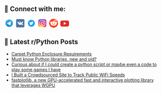 ## 🔎 Connect with me:
[<img src="https://github.com/bullbesh/bullbesh/blob/main/images/Telegram.png" width="32" height="32" />](https://t.me/bullbesh)
[<img src="https://github.com/bullbesh/bullbesh/blob/main/images/VK.png" width="32" height="32" />](https://vk.com/bullbesh)
[<img src="https://github.com/bullbesh/bullbesh/blob/main/images/Twitter.png" width="32" height="32" />](https://twitter.com/bullbesh1)
[<img src="https://github.com/bullbesh/bullbesh/blob/main/images/Instagram.png" width="32" height="32" />](https://www.instagram.com/bullbesh)
[<img src="https://github.com/bullbesh/bullbesh/blob/main/images/Reddit.png" width="32" height="32" />](https://www.reddit.com/user/bullbesh)
[<img src="https://github.com/bullbesh/bullbesh/blob/main/images/YouTube.png" width="32" height="32" />](https://www.youtube.com/channel/UCtfjRs6uzgq5mfm8S06WTcg)

## 📕 Latest r/Python Posts
<!-- BLOG-POST-LIST:START -->
- [Carpet Python Enclosure Requirements](https://www.reddit.com/r/Python/comments/1iig3fg/carpet_python_enclosure_requirements/)
- [Must know Python libraries, new and old?](https://www.reddit.com/r/Python/comments/1iif99x/must_know_python_libraries_new_and_old/)
- [Curious about if I could create a python script or maybe even a code to play some games I have](https://www.reddit.com/r/Python/comments/1iidngx/curious_about_if_i_could_create_a_python_script/)
- [I Built a Crowdsourced Site to Track Public WiFi Speeds](https://www.reddit.com/r/Python/comments/1iidnde/i_built_a_crowdsourced_site_to_track_public_wifi/)
- [fastplotlib, a new GPU-accelerated fast and interactive plotting library that leverages WGPU](https://www.reddit.com/r/Python/comments/1iidlui/fastplotlib_a_new_gpuaccelerated_fast_and/)
<!-- BLOG-POST-LIST:END -->
